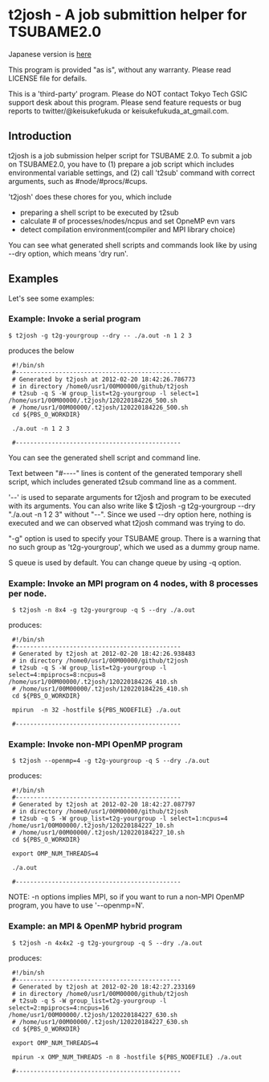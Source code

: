 t2josh - A job submittion helper for TSUBAME2.0
==============================================

Japanese version is [here](https://github.com/keisukefukuda/t2josh/blob/master/README.ja.md)

This program is provided "as is", without any warranty.
Please read LICENSE file for defails.

This is a 'third-party' program. Please do NOT contact Tokyo Tech GSIC
support desk about this program.
Please send feature requests or bug reports to twitter/@keisukefukuda or
keisukefukuda_at_gmail.com.

Introduction
------------

t2josh is a job submission helper script for TSUBAME 2.0.
To submit a job on TSUBAME2.0, you have to (1) prepare a job script which includes
environmental variable settings, and (2) call 't2sub' command with correct arguments,
such as #node/#procs/#cups.

't2josh' does these chores for you, which include

 - preparing a shell script to be executed by t2sub
 - calculate # of processes/nodes/ncpus and set OpneMP evn vars
 - detect compilation environment(compiler and MPI library choice)

You can see what generated shell scripts and commands look like by using --dry option, which means 'dry run'.

Examples
--------

Let's see some examples:

### Example: Invoke a serial program

    $ t2josh -g t2g-yourgroup --dry -- ./a.out -n 1 2 3

produces the below

     #!/bin/sh
     #----------------------------------------------
     # Generated by t2josh at 2012-02-20 18:42:26.786773
     # in directory /home0/usr1/00M00000/github/t2josh
     # t2sub -q S -W group_list=t2g-yourgroup -l select=1 /home/usr1/00M00000/.t2josh/120220184226_500.sh
     # /home/usr1/00M00000/.t2josh/120220184226_500.sh
     cd ${PBS_O_WORKDIR}
     
     ./a.out -n 1 2 3
     
     #----------------------------------------------
     
     


You can see the generated shell script and command line.

Text between "#----" lines is content of the generated temporary shell script,
which includes generated t2sub command line as a comment.

'--' is used to separate arguments for t2josh and program to be executed
with its arguments. You can also write like
     $ t2josh -g t2g-yourgroup --dry "./a.out -n 1 2 3"
without "--". Since we used --dry option here, nothing is executed and we can observed
what t2josh command was trying to do.

"-g" option is used to specify your TSUBAME group. There is a warning
that no such group as 't2g-yourgroup', which we used as a dummy group name.

S queue is used by default. You can change queue by using -q option.


### Example: Invoke an MPI program on 4 nodes, with 8 processes per node.

     $ t2josh -n 8x4 -g t2g-yourgroup -q S --dry ./a.out

produces:

     #!/bin/sh
     #----------------------------------------------
     # Generated by t2josh at 2012-02-20 18:42:26.938483
     # in directory /home0/usr1/00M00000/github/t2josh
     # t2sub -q S -W group_list=t2g-yourgroup -l select=4:mpiprocs=8:ncpus=8 /home/usr1/00M00000/.t2josh/120220184226_410.sh
     # /home/usr1/00M00000/.t2josh/120220184226_410.sh
     cd ${PBS_O_WORKDIR}
     
     mpirun  -n 32 -hostfile ${PBS_NODEFILE} ./a.out
     
     #----------------------------------------------
     
     

### Example: Invoke non-MPI OpenMP program

     $ t2josh --openmp=4 -g t2g-yourgroup -q S --dry ./a.out

produces:

     #!/bin/sh
     #----------------------------------------------
     # Generated by t2josh at 2012-02-20 18:42:27.087797
     # in directory /home0/usr1/00M00000/github/t2josh
     # t2sub -q S -W group_list=t2g-yourgroup -l select=1:ncpus=4 /home/usr1/00M00000/.t2josh/120220184227_10.sh
     # /home/usr1/00M00000/.t2josh/120220184227_10.sh
     cd ${PBS_O_WORKDIR}
     
     export OMP_NUM_THREADS=4
     
     ./a.out
     
     #----------------------------------------------
     
     

NOTE: -n options implies MPI, so if you want to run a non-MPI OpenMP program, you have to use '--openmp=N'.

### Example: an MPI & OpenMP hybrid program

     $ t2josh -n 4x4x2 -g t2g-yourgroup -q S --dry ./a.out

produces:

     #!/bin/sh
     #----------------------------------------------
     # Generated by t2josh at 2012-02-20 18:42:27.233169
     # in directory /home0/usr1/00M00000/github/t2josh
     # t2sub -q S -W group_list=t2g-yourgroup -l select=2:mpiprocs=4:ncpus=16 /home/usr1/00M00000/.t2josh/120220184227_630.sh
     # /home/usr1/00M00000/.t2josh/120220184227_630.sh
     cd ${PBS_O_WORKDIR}
     
     export OMP_NUM_THREADS=4
     
     mpirun -x OMP_NUM_THREADS -n 8 -hostfile ${PBS_NODEFILE} ./a.out
     
     #----------------------------------------------
     
     
